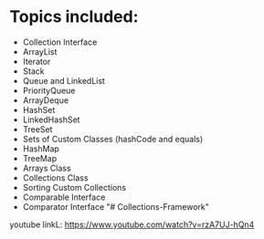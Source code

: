 # Topics included:

- Collection Interface
- ArrayList
- Iterator
- Stack
- Queue and LinkedList
- PriorityQueue
- ArrayDeque
- HashSet
- LinkedHashSet
- TreeSet
- Sets of Custom Classes (hashCode and equals)
- HashMap
- TreeMap
- Arrays Class
- Collections Class
- Sorting Custom Collections
- Comparable Interface
- Comparator Interface
  "# Collections-Framework"

youtube linkL: https://www.youtube.com/watch?v=rzA7UJ-hQn4
